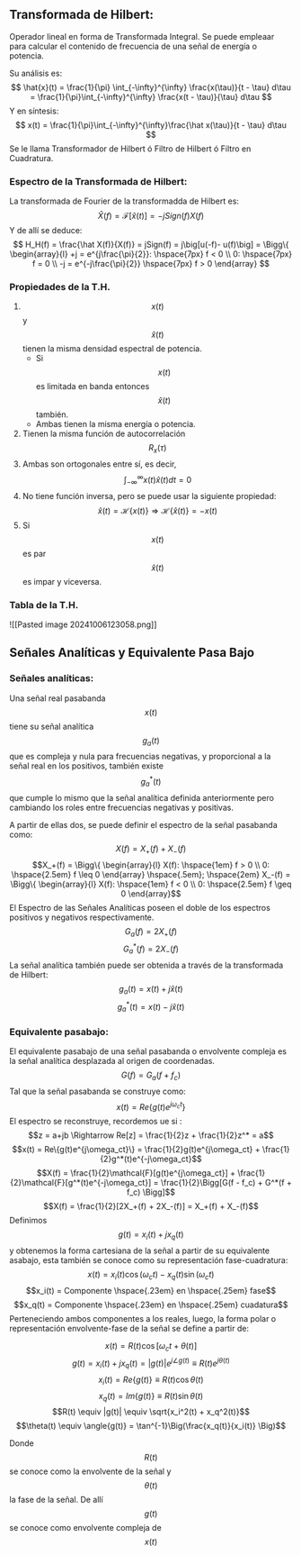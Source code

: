 ## Transformada de Hilbert:
Operador lineal en forma de Transformada Integral. Se puede empleaar para calcular el contenido de frecuencia de una señal de energía o potencia.

Su análisis es:
$$
\hat{x}(t) = \frac{1}{\pi} \int_{-\infty}^{\infty} \frac{x(\tau)}{t - \tau} d\tau = \frac{1}{\pi}\int_{-\infty}^{\infty}  \frac{x(t - \tau)}{\tau} d\tau
$$
Y en síntesis:
$$
x(t) = \frac{1}{\pi}\int_{-\infty}^{\infty}\frac{\hat x(\tau)}{t - \tau} d\tau
$$
Se le llama Transformador de Hilbert ó Filtro de Hilbert ó Filtro en Cuadratura.

### Espectro de la Transformada de Hilbert:

La transformada de Fourier de la transformadda de Hilbert es:
$$
\hat X(f) = \mathcal{F}[\hat x(t)] = -jSign(f) X(f)
$$
Y de allí se deduce:
$$
H_H(f) = \frac{\hat X(f)}{X(f)} = jSign(f) = j\big[u(-f)- u(f)\big] = \Bigg\{ \begin{array}{l} +j = e^{j\frac{\pi}{2}}: \hspace{7px} f < 0 \\ 0: \hspace{7px} f = 0 \\ -j = e^{-j\frac{\pi}{2}} \hspace{7px} f > 0   \end{array}
$$

### Propiedades de la T.H.

1.  $$x(t)$$ y $$\hat x(t)$$ tienen la misma densidad espectral de potencia.
	-  Si $$x(t)$$ es limitada en banda entonces $$\hat x(t)$$ también.
	- Ambas tienen la misma energía o potencia.
2. Tienen la misma función de autocorrelación $$R_x(\tau)$$
3. Ambas son ortogonales entre sí, es decir, $$\int_{-\infty}^{\infty} x(t) \hat x(t) dt = 0 $$
4. No tiene función inversa, pero se puede usar la siguiente propiedad: $$\hat x(t) = \mathcal{H}\{x(t)\} \Rightarrow \mathcal{H}\{\hat x(t)\} = -x(t)$$
5. Si $$x(t)$$ es par $$\hat x(t)$$ es impar y viceversa.

### Tabla de la T.H.

![[Pasted image 20241006123058.png]]

## Señales Analíticas y Equivalente Pasa Bajo

### Señales analíticas:

Una señal real pasabanda $$x(t)$$ tiene su señal analítica $$g_a(t)$$ que es compleja y nula para frecuencias negativas, y proporcional a la señal real en los positivos, también existe $$g_a^*(t)$$ que cumple lo mismo que la señal analítica definida anteriormente pero cambiando los roles entre frecuencias negativas y positivas.

A partir de ellas dos, se puede definir el espectro de la señal pasabanda como: $$X(f) = X_+(f) +X_-(f)$$ $$X_+(f) = \Bigg\{ \begin{array}{l} X(f): \hspace{1em} f > 0 \\ 0: \hspace{2.5em} f \leq 0 \end{array} \hspace{.5em}; \hspace{2em} X_-(f) = \Bigg\{ \begin{array}{l} X(f): \hspace{1em} f < 0 \\ 0: \hspace{2.5em} f \geq 0 \end{array}$$
El Espectro de las Señales Analíticas poseen el doble de los espectros positivos y negativos respectivamente.
$$G_a(f) = 2X_+(f)$$ $$G_a^*(f) = 2X_-(f)$$
La señal analítica también puede ser obtenida a través de la transformada de Hilbert:
$$g_a(t) = x(t) + j\hat x(t)$$
$$g_a^*(t) = x(t) - j\hat x(t)$$
###  Equivalente pasabajo:

El equivalente pasabajo de una señal pasabanda o envolvente compleja es la señal analítica desplazada al origen de coordenadas.
$$G(f) = G_a(f + f_c)$$
Tal que la señal pasabanda se construye como:
$$x(t) = Re\{g(t)e^{j\omega_ct}\}$$
El espectro se reconstruye, recordemos ue si :  $$z = a+jb \Rightarrow Re[z] = \frac{1}{2}z + \frac{1}{2}z^* = a$$
$$x(t) = Re\{g(t)e^{j\omega_ct}\} = \frac{1}{2}g(t)e^{j\omega_ct} + \frac{1}{2}g^*(t)e^{-j\omega_ct}$$
$$X(f) = \frac{1}{2}\mathcal{F}[g(t)e^{j\omega_ct}] + \frac{1}{2}\mathcal{F}[g^*(t)e^{-j\omega_ct}] = \frac{1}{2}\Bigg[G(f - f_c) + G^*(f + f_c) \Bigg]$$
$$X(f) = \frac{1}{2}[2X_+(f) + 2X_-(f)] = X_+(f) + X_-(f)$$
Definimos $$g(t) = x_i(t) + jx_q(t)$$ y obtenemos la forma cartesiana de la señal a partir de su equivalente asabajo, esta también se conoce como su representación fase-cuadratura:
$$x(t) = x_i(t)\cos(\omega_ct) - x_q(t)\sin(\omega_ct)$$
$$x_i(t) = Componente \hspace{.23em} en \hspace{.25em} fase$$
$$x_q(t) = Componente \hspace{.23em} en \hspace{.25em} cuadatura$$
Perteneciendo ambos componentes a los reales, luego, la forma polar o representación envolvente-fase de la señal se define a partir de:

$$x(t) = R(t)\cos[\omega_ct + \theta(t)]$$
$$g(t) = x_i(t) + jx_q(t) = |g(t)| e^{j\angle{g(t)}} \equiv R(t)e^{j\theta(t)}$$
$$x_i(t) = Re\{g(t)\} \equiv R(t)\cos\theta(t)$$
$$x_q(t) = Im\{g(t)\} \equiv R(t)\sin\theta(t)$$
$$R(t) \equiv |g(t)| \equiv \sqrt{x_i^2(t) + x_q^2(t)}$$
$$\theta(t) \equiv \angle{g(t)} = \tan^{-1}\Big(\frac{x_q(t)}{x_i(t)} \Big)$$

Donde $$R(t)$$ se conoce como la envolvente de la señal y $$\theta(t)$$ la fase de la señal. De allí $$g(t)$$ se conoce como envolvente compleja de $$x(t)$$
